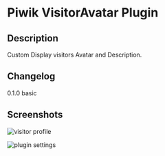# Piwik VisitorAvatar Plugin

## Description

Custom Display visitors Avatar and Description.

## Changelog

0.1.0 basic

## Screenshots

![visitor profile](https://raw.githubusercontent.com/surenjie/VisitorAvatar/master/screenshots/visitor-profile.jpg  "visitor profile")

![plugin settings](https://raw.githubusercontent.com/surenjie/VisitorAvatar/master/screenshots/plugin-settings.jpg "plugin settings")
